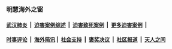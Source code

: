 
### 明慧海外之窗

####  [武汉肺炎](indexes/365.md?t=04241901) &nbsp;|&nbsp;  [迫害案例综述](indexes/328.md?t=04241901) &nbsp;|&nbsp; [迫害致死案例](indexes/277.md?t=04241901)  &nbsp;|&nbsp; [更多迫害案例](indexes/81.md?t=04241901)  &nbsp;|&nbsp; 
####  [时事评论](indexes/19.md?t=04241901) &nbsp;|&nbsp; [海外简讯](indexes/245.md?t=04241901)&nbsp;|&nbsp;  [社会支持](indexes/140.md?t=04241901) &nbsp;|&nbsp; [褒奖决议](indexes/282.md?t=04241901) &nbsp;|&nbsp; [社区报道](indexes/91.md?t=04241901)  &nbsp;|&nbsp; [天人之间](indexes/78.md?t=04241901) 

